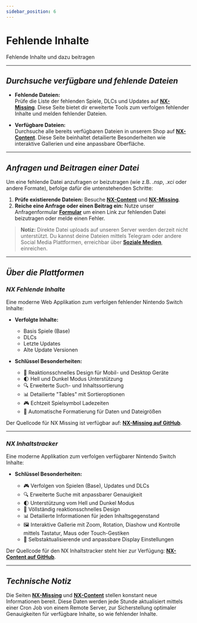 ```yaml
---
sidebar_position: 6
---
```


# Fehlende Inhalte

Fehlende Inhalte und dazu beitragen  

---

## *Durchsuche verfügbare und fehlende Dateien*

- **Fehlende Dateien:**  
Prüfe die Liste der fehlenden Spiele, DLCs und Updates auf **[NX-Missing](https://nx-missing.ghostland.at)**. Diese Seite bietet dir erweiterte Tools zum verfolgen fehlender Inhalte und melden fehlender Dateien.  

- **Verfügbare Dateien:**  
Durchsuche alle bereits verfügbaren Dateien in unserem Shop auf **[NX-Content](https://nx-content.ghostland.at)**. Diese Seite beinhaltet detailierte Besonderheiten wie interaktive Gallerien und eine anpassbare Oberfläche.  

---

## *Anfragen und Beitragen einer Datei*  

Um eine fehlende Datei anzufragen or beizutragen (wie z.B. *.nsp*, *.xci* oder andere Formate), befolge dafür die untenstehenden Schritte:  
1. **Prüfe existierende Dateien:** Besuche **[NX-Content](https://nx-content.ghostland.at)** und **[NX-Missing](https://nx-missing.ghostland.at)**.  
2. **Reiche eine Anfrage oder einen Beitrag ein:** Nutze unser Anfragenformular **[Formular](https://forms.gle/oeExF7qWyDTjwSfe9)** um einen Link zur fehlenden Datei beizutragen oder melde einen Fehler.  

> **Notiz:** Direkte Datei uploads auf unseren Server werden derzeit nicht unterstützt. Du kannst deine Dateien mittels Telegram oder andere Social Media Plattformen, erreichbar über **[Soziale Medien](https://social.ghostland.at)**, einreichen.  

---

## *Über die Plattformen*  

### *NX Fehlende Inhalte*  

Eine moderne Web Applikation zum verfolgen fehlender Nintendo Switch Inhalte:  

- **Verfolgte Inhalte:**  
  - Basis Spiele (Base)  
  - DLCs  
  - Letzte Updates  
  - Alte Update Versionen  

- **Schlüssel Besonderheiten:**  

  - 📱 Reaktionsschnelles Design für Mobil- und Desktop Geräte  
  - 🌓 Hell und Dunkel Modus Unterstützung  
  - 🔍 Erweiterte Such- und Inhaltssortierung  
  - 📊 Detailierte "Tables" mit Sortieroptionen  
  - 🎮 Echtzeit Spielsymbol Ladezeiten  
  - 🔄 Automatische Formatierung für Daten und Dateigrößen  

Der Quellcode für NX Missing ist verfügbar auf: **[NX-Missing auf GitHub](https://github.com/ghost-land/NX-Missing)**.  

---

### *NX Inhaltstracker*  

Eine moderne Applikation zum verfolgen verfügbarer Nintendo Switch Inhalte:  

- **Schlüssel Besonderheiten:**  

  - 🎮 Verfolgen von Spielen (Base), Updates und DLCs  
  - 🔍 Erweiterte Suche mit anpassbarer Genauigkeit  
  - 🌓 Unterstützung vom Hell und Dunkel Modus  
  - 📱  Völlständig reaktionsschnelles Design  
  - 📊 Detailierte Informationen für jeden Inhaltsgegenstand  
  - 🖼️ Interaktive Gallerie mit Zoom, Rotation, Diashow und Kontrolle mittels Tastatur, Maus oder Touch-Gestiken  
  - 🔄 Selbstaktualisierende und anpassbare Display Einstellungen  

Der Quellcode für den NX Inhaltstracker steht hier zur Verfügung: **[NX-Content auf GitHub](https://github.com/ghost-land/NX-Content)**.  

---

## *Technische Notiz*  

Die Seiten **[NX-Missing](https://nx-missing.ghostland.at)** und **[NX-Content](https://nx-content.ghostland.at)** stellen konstant neue Informationen bereit. Diese Daten werden jede Stunde aktualisiert mittels einer Cron Job von einem Remote Server, zur Sicherstellung optimaler Genauigkeiten für verfügbare Inhalte, so wie fehlender Inhalte.